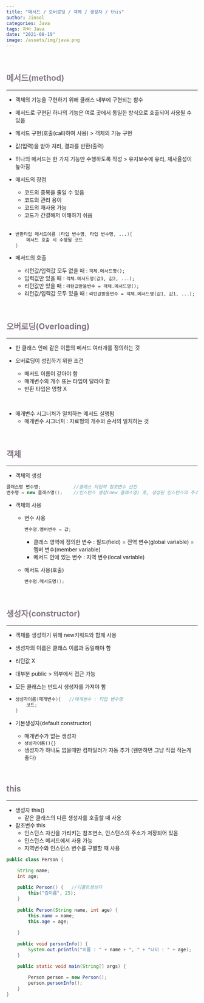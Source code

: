 ```yaml
---
title: "메서드 / 오버로딩 / 객체 / 생성자 / this"
author: Jinsol
categories: Java
tags: 자바 Java
date: "2021-08-19"
image: /assets/img/java.png
---
```


<br>

## <span style="color:#877887">메서드(method)</span>

<hr>

- 객체의 기능을 구현하기 위해 클래스 내부에 구현되는 함수

- 메서드로 구현된 하나의 기능은 여로 곳에서 동일한 방식으로 호출되어 사용될 수 있음

- 메서드 구현(호출(call)하여 사용) > 객체의 기능 구현

- 값(입력)을 받아 처리, 결과를 반환(출력)

- 하나의 메서드는 한 가지 기능만 수행하도록 작성 > 유지보수에 유리, 재사율성이 높아짐

- 메서드의 장점

  - 코드의 중복을 줄일 수 있음
  - 코드의 관리 용이
  - 코드의 재사용 가능
  - 코드가 간결해저 이해하기 쉬움
    <br><br>

- ```java
  반환타입 메서드이름 (타입 변수명, 타입 변수명, ...){
      메서드 호출 시 수행될 코드
  }
  ```

- 메서드의 호출
  - 리턴값/입력값 모두 없을 때 : `객체.메서드명();`
  - 입력값만 있을 때 : `객체.메서드명(값1, 값2, ...);`
  - 리턴값만 있을 때 : `리턴값받을변수 = 객체.메서드명();`
  - 리턴값/입력값 모두 있을 때 : `리턴값받을변수 = 객체.메서드명(값1, 값1, ...);`

<br>

## <span style="color:#877887">오버로딩(Overloading)</span>

<hr>

- 한 클래스 안에 같은 이름의 메서드 여러개를 정의하는 것

- 오버로딩이 성립하기 위한 조건

  - 메서드 이름이 같아야 함
  - 매개변수의 개수 또는 타입이 달라야 함
  - 반환 타입은 영향 X

<br>

- 매개변수 시그너처가 일치하는 메서드 실행됨
  - 매개변수 시그너처 : 자료형의 개수와 순서의 일치하는 것

<br>

## <span style="color:#877887">객체</span>

<hr>

- 객체의 생성

```java
클래스명 변수명;            //클래스 타입의 참조변수 선언
변수명 = new 클래스명();    //인스턴스 생성(new 클래스명) 후, 생성된 인스턴스의 주소를 변수에 저장
```

- 객체의 사용

  - 변수 사용

    ```java
    변수명.멤버변수 = 값;
    ```

    - 클래스 영역에 정의한 변수 : 필드(field) = 전역 변수(global variable) = 멤버 변수(member variable)
    - 메서드 안에 있는 변수 : 지역 변수(local variable)

  - 메서드 사용(호출)

    ```java
    변수명.메서드명();
    ```

<br>

## <span style="color:#877887">생성자(constructor)</span>

<hr>

- 객체를 생성하기 위해 new키워드와 함께 사용

- 생성자의 이름은 클래스 이름과 동일해야 함

- 리턴값 X

- 대부분 public > 외부에서 접근 가능

- 모든 클래스는 반드시 생성자를 가져야 함

- ```java
  생성자이름(매개변수){   //매개변수 : 타입 변수명
      코드;
  }
  ```

- 기본생성자(default constructor)
  - 매개변수가 없는 생성자
  - `생성자이름(){}`
  - 생성자가 하나도 없을때만 컴파일러가 자동 추가 (웬만하면 그냥 직접 적는게 좋다)

<br>

## <span style="color:#877887">this</span>

<hr>

- 생성자 this()
  - 같은 클래스의 다른 생성자를 호출할 때 사용
- 참조변수 this
  - 인스턴스 자신을 가리키는 참조변소, 인스턴스의 주소가 저장되어 있음
  - 인스턴스 메서드에서 사용 가능
  - 지역변수와 인스턴스 변수를 구별할 때 사용

```java
public class Person {

	String name;
	int age;
	
	public Person() {	//디폴트생성자
		this("김이름", 25);
	}
	
	public Person(String name, int age) {
		this.name = name;
		this.age = age;
	
	}
	
	public void personInfo() {
		System.out.println("이름 : " + name + ", " + "나이 : " + age);
	}

	public static void main(String[] args) {
		
		Person person = new Person();
		person.personInfo();
	}
}
```
